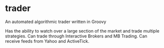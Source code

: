 # trader
An automated algorithmic trader written in Groovy

Has the ability to watch over a large section of the market and trade multiple strategies. Can trade through Interactive Brokers and MB Trading. Can receive feeds from Yahoo and ActiveTick.
